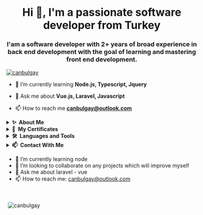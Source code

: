 <h1 align="center">Hi 👋, I'm a passionate software developer from Turkey</h1>
<h3 align="center">I'am a software developer with 2+ years of broad experience in back end development with the goal of learning and mastering front end development.</h3>

<p align="left"> <a href="https://github.com/ryo-ma/github-profile-trophy"><img src="https://github-profile-trophy.vercel.app/?username=canbulgay" alt="canbulgay" /></a> </p>

- 🌱 I’m currently learning **Node.js, Typescript, Jquery**

- 💬 Ask me about **Vue.js, Laravel, Javascript**

- 📫 How to reach me **canbulgay@outlook.com**


<details>
  <summary><b>✨&nbsp;&nbsp;About&nbsp;Me</b></summary>
  <br/>

### Who am I ?
  I was born in February 1996 in Bodrum. When I graduated from high school, I got into Mechatronics Engineering at Istanbul Gelişim University. After studying for 2 years, I decided that Istanbul was not good for me and I didn't really want to study engineering, and I left school and returned to Bodrum, and this was the best decision I've ever made in my life. One year later, I got into the Department of Business Administration at Izmir Dokuz Eylul University. I wanted a job where I could play an active role because of my strong communication with people, so I turned to marketing and decided to develop my skills. I started working at Varuna Gezgin in my first year of school and this was the second best decision I have made in my life. I have worked with a lot of people during my time and got to know a lot of people. Every person I know has helped me reach my current maturity. I loved working as a waiter, but I decided that if I proceeded in this direction, I would not have a future that would please me, and as a result of my research, I met software in my last year of school. I have become a person who follows new developments and technologies every day, accepts software not as a job but as a philosophy of life, and want to spend my life in front of the computer.
    
</details> 


<details>
  <summary><b>📜&nbsp;&nbsp;My&nbsp;Certificates</b></summary>
  <br/>

![Goldenmade](https://github.com/canbulgay/canbulgay/blob/master/Can%20Bulgay%20(1)-1.png)

![Platiniummade](https://github.com/canbulgay/canbulgay/blob/master/Can%20Bulgay-1.png)
  
</details> 

<details>
  <summary><b>🛠️&nbsp;&nbsp;Languages&nbsp;and&nbsp;Tools</b></summary>
  <br/>
<p align="left"> <a href="https://getbootstrap.com" target="_blank" rel="noreferrer"> <img src="https://raw.githubusercontent.com/devicons/devicon/master/icons/bootstrap/bootstrap-plain-wordmark.svg" alt="bootstrap" width="40" height="40"/> </a> <a href="https://www.w3schools.com/cs/" target="_blank" rel="noreferrer"> <img src="https://raw.githubusercontent.com/devicons/devicon/master/icons/csharp/csharp-original.svg" alt="csharp" width="40" height="40"/> </a> <a href="https://www.w3schools.com/css/" target="_blank" rel="noreferrer"> <img src="https://raw.githubusercontent.com/devicons/devicon/master/icons/css3/css3-original-wordmark.svg" alt="css3" width="40" height="40"/> </a> <a href="https://www.docker.com/" target="_blank" rel="noreferrer"> <img src="https://raw.githubusercontent.com/devicons/devicon/master/icons/docker/docker-original-wordmark.svg" alt="docker" width="40" height="40"/> </a> <a href="https://git-scm.com/" target="_blank" rel="noreferrer"> <img src="https://www.vectorlogo.zone/logos/git-scm/git-scm-icon.svg" alt="git" width="40" height="40"/> </a> <a href="https://www.w3.org/html/" target="_blank" rel="noreferrer"> <img src="https://raw.githubusercontent.com/devicons/devicon/master/icons/html5/html5-original-wordmark.svg" alt="html5" width="40" height="40"/> </a> <a href="https://www.java.com" target="_blank" rel="noreferrer"> <img src="https://raw.githubusercontent.com/devicons/devicon/master/icons/java/java-original.svg" alt="java" width="40" height="40"/> </a> <a href="https://developer.mozilla.org/en-US/docs/Web/JavaScript" target="_blank" rel="noreferrer"> <img src="https://raw.githubusercontent.com/devicons/devicon/master/icons/javascript/javascript-original.svg" alt="javascript" width="40" height="40"/> </a> <a href="https://laravel.com/" target="_blank" rel="noreferrer"> <img src="https://raw.githubusercontent.com/devicons/devicon/master/icons/laravel/laravel-plain-wordmark.svg" alt="laravel" width="40" height="40"/> </a> <a href="https://www.linux.org/" target="_blank" rel="noreferrer"> <img src="https://raw.githubusercontent.com/devicons/devicon/master/icons/linux/linux-original.svg" alt="linux" width="40" height="40"/> </a> <a href="https://www.mysql.com/" target="_blank" rel="noreferrer"> <img src="https://raw.githubusercontent.com/devicons/devicon/master/icons/mysql/mysql-original-wordmark.svg" alt="mysql" width="40" height="40"/> </a> <a href="https://www.php.net" target="_blank" rel="noreferrer"> <img src="https://raw.githubusercontent.com/devicons/devicon/master/icons/php/php-original.svg" alt="php" width="40" height="40"/> </a> <a href="https://www.postgresql.org" target="_blank" rel="noreferrer"> <img src="https://raw.githubusercontent.com/devicons/devicon/master/icons/postgresql/postgresql-original-wordmark.svg" alt="postgresql" width="40" height="40"/> </a> <a href="https://www.python.org" target="_blank" rel="noreferrer"> <img src="https://raw.githubusercontent.com/devicons/devicon/master/icons/python/python-original.svg" alt="python" width="40" height="40"/> </a> <a href="https://redis.io" target="_blank" rel="noreferrer"> <img src="https://raw.githubusercontent.com/devicons/devicon/master/icons/redis/redis-original-wordmark.svg" alt="redis" width="40" height="40"/> </a> <a href="https://vuejs.org/" target="_blank" rel="noreferrer"> <img src="https://raw.githubusercontent.com/devicons/devicon/master/icons/vuejs/vuejs-original-wordmark.svg" alt="vuejs" width="40" height="40"/> </a> <a href="https://vuetifyjs.com/en/" target="_blank" rel="noreferrer"> <img src="https://bestofjs.org/logos/vuetify.svg" alt="vuetify" width="40" height="40"/> </a> </p>
</details>

<details>
  <summary><b>📫&nbsp;&nbsp;Contact&nbsp;With&nbsp;Me</b></summary>
  <br/>
<p align="left">
<a href="https://www.linkedin.com/in/can-bulgay-505194213/" target="blank"><img align="center" src="https://raw.githubusercontent.com/rahuldkjain/github-profile-readme-generator/master/src/images/icons/Social/linked-in-alt.svg" alt="canbulgay" height="30" width="40" /></a>
<a href="https://instagram.com/canbulgay" target="blank"><img align="center" src="https://raw.githubusercontent.com/rahuldkjain/github-profile-readme-generator/master/src/images/icons/Social/instagram.svg" alt="canbulgay" height="30" width="40" /></a>
<a href="https://www.hackerrank.com/canbulgay" target="blank"><img align="center" src="https://raw.githubusercontent.com/rahuldkjain/github-profile-readme-generator/master/src/images/icons/Social/hackerrank.svg" alt="canbulgay" height="30" width="40" /></a>
</p>
 </details>

- 🌱 I’m currently learning node
- 👯 I’m looking to collaborate on any projects which will improve myself
- 💬 Ask me about laravel - vue
- 📫 How to reach me: canbulgay@outlook.com

<br/>
<p>&nbsp;<img align="center" src="https://github-readme-stats.vercel.app/api?username=canbulgay&show_icons=true&locale=en" alt="canbulgay" /></p>


